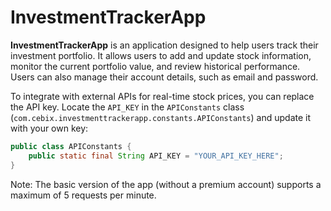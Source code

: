 # InvestmentTrackerApp

**InvestmentTrackerApp** is an application designed to help users track their investment portfolio. It allows users to add and update stock information, monitor the current portfolio value, and review historical performance. Users can also manage their account details, such as email and password.

To integrate with external APIs for real-time stock prices, you can replace the API key. Locate the `API_KEY` in the `APIConstants` class (`com.cebix.investmenttrackerapp.constants.APIConstants`) and update it with your own key:

```java
public class APIConstants {
    public static final String API_KEY = "YOUR_API_KEY_HERE";
}
```
Note: The basic version of the app (without a premium account) supports a maximum of 5 requests per minute.